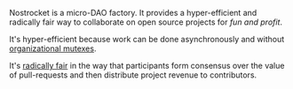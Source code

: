 Nostrocket is a micro-DAO factory. It provides a hyper-efficient and radically fair way to collaborate on open source projects for *fun and profit*.

It's hyper-efficient because work can be done asynchronously and without [organizational mutexes](/mutexes.html).

It's [radically fair](/protocol.html) in the way that participants form consensus over the value of pull-requests and then distribute project revenue to contributors.